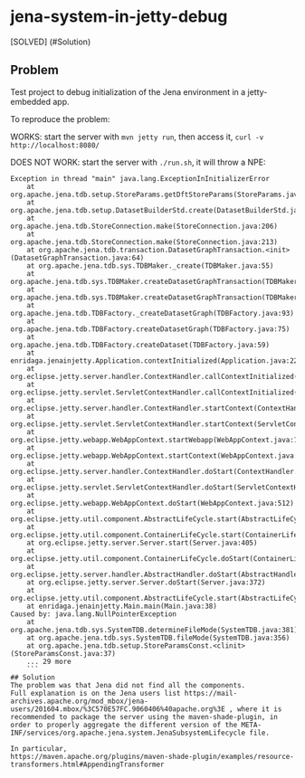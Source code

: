 # jena-system-in-jetty-debug

[SOLVED] (#Solution)

## Problem
Test project to debug initialization of the Jena environment in a jetty-embedded app.

To reproduce the problem:

WORKS: start the server with `mvn jetty run`, then access it, `curl -v http://localhost:8080/`

DOES NOT WORK: start the server with `./run.sh`, it will throw a NPE:

```
Exception in thread "main" java.lang.ExceptionInInitializerError
	at org.apache.jena.tdb.setup.StoreParams.getDftStoreParams(StoreParams.java:123)
	at org.apache.jena.tdb.setup.DatasetBuilderStd.create(DatasetBuilderStd.java:84)
	at org.apache.jena.tdb.StoreConnection.make(StoreConnection.java:206)
	at org.apache.jena.tdb.StoreConnection.make(StoreConnection.java:213)
	at org.apache.jena.tdb.transaction.DatasetGraphTransaction.<init>(DatasetGraphTransaction.java:64)
	at org.apache.jena.tdb.sys.TDBMaker._create(TDBMaker.java:55)
	at org.apache.jena.tdb.sys.TDBMaker.createDatasetGraphTransaction(TDBMaker.java:42)
	at org.apache.jena.tdb.sys.TDBMaker.createDatasetGraphTransaction(TDBMaker.java:50)
	at org.apache.jena.tdb.TDBFactory._createDatasetGraph(TDBFactory.java:93)
	at org.apache.jena.tdb.TDBFactory.createDatasetGraph(TDBFactory.java:75)
	at org.apache.jena.tdb.TDBFactory.createDataset(TDBFactory.java:59)
	at enridaga.jenainjetty.Application.contextInitialized(Application.java:22)
	at org.eclipse.jetty.server.handler.ContextHandler.callContextInitialized(ContextHandler.java:794)
	at org.eclipse.jetty.servlet.ServletContextHandler.callContextInitialized(ServletContextHandler.java:522)
	at org.eclipse.jetty.server.handler.ContextHandler.startContext(ContextHandler.java:785)
	at org.eclipse.jetty.servlet.ServletContextHandler.startContext(ServletContextHandler.java:341)
	at org.eclipse.jetty.webapp.WebAppContext.startWebapp(WebAppContext.java:1357)
	at org.eclipse.jetty.webapp.WebAppContext.startContext(WebAppContext.java:1350)
	at org.eclipse.jetty.server.handler.ContextHandler.doStart(ContextHandler.java:734)
	at org.eclipse.jetty.servlet.ServletContextHandler.doStart(ServletContextHandler.java:258)
	at org.eclipse.jetty.webapp.WebAppContext.doStart(WebAppContext.java:512)
	at org.eclipse.jetty.util.component.AbstractLifeCycle.start(AbstractLifeCycle.java:68)
	at org.eclipse.jetty.util.component.ContainerLifeCycle.start(ContainerLifeCycle.java:132)
	at org.eclipse.jetty.server.Server.start(Server.java:405)
	at org.eclipse.jetty.util.component.ContainerLifeCycle.doStart(ContainerLifeCycle.java:114)
	at org.eclipse.jetty.server.handler.AbstractHandler.doStart(AbstractHandler.java:61)
	at org.eclipse.jetty.server.Server.doStart(Server.java:372)
	at org.eclipse.jetty.util.component.AbstractLifeCycle.start(AbstractLifeCycle.java:68)
	at enridaga.jenainjetty.Main.main(Main.java:38)
Caused by: java.lang.NullPointerException
	at org.apache.jena.tdb.sys.SystemTDB.determineFileMode(SystemTDB.java:381)
	at org.apache.jena.tdb.sys.SystemTDB.fileMode(SystemTDB.java:356)
	at org.apache.jena.tdb.setup.StoreParamsConst.<clinit>(StoreParamsConst.java:37)
	... 29 more
	```
## Solution
The problem was that Jena did not find all the components.
Full explanation is on the Jena users list https://mail-archives.apache.org/mod_mbox/jena-users/201604.mbox/%3C570E57FC.9060406%40apache.org%3E , where it is recommended to package the server using the maven-shade-plugin, in order to properly aggregate the different version of the META-INF/services/org.apache.jena.system.JenaSubsystemLifecycle file.

In particular,
https://maven.apache.org/plugins/maven-shade-plugin/examples/resource-transformers.html#AppendingTransformer

